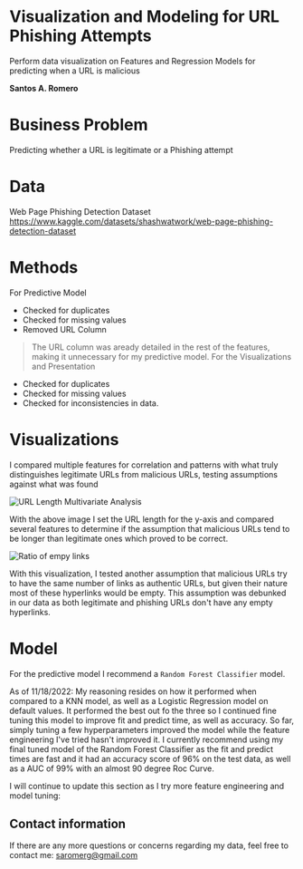 # Visualization and Modeling for URL Phishing Attempts
Perform data visualization on Features and Regression Models for predicting when a URL is malicious

**Santos A. Romero**

# Business Problem
Predicting whether a URL is legitimate or a Phishing attempt

# Data
Web Page Phishing Detection Dataset
https://www.kaggle.com/datasets/shashwatwork/web-page-phishing-detection-dataset

# Methods
For Predictive Model
- Checked for duplicates
- Checked for missing values
- Removed URL Column
> The URL column was aready detailed in the rest of the features, making it unnecessary for my predictive model.
For the Visualizations and Presentation
- Checked for duplicates
- Checked for missing values
- Checked for inconsistencies in data.

# Visualizations
I compared multiple features for correlation and patterns with what truly distinguishes
legitimate URLs from malicious URLs, testing assumptions against what was found

![URL Length Multivariate Analysis](https://user-images.githubusercontent.com/112634963/202641593-db969505-4877-4a02-9713-4db262e7ba39.png)

With the above image I set the URL length for the y-axis and compared several features to determine if the assumption that malicious URLs tend to be longer than legitimate ones which proved to be correct.

![Ratio of empy links](https://user-images.githubusercontent.com/112634963/202641651-b90ec012-6c92-4ea1-8992-ab35db3a018e.png)

With this visualization, I tested another assumption that malicious URLs try to have the same number of links as authentic URLs, but given their nature most of these hyperlinks would be empty. This assumption was debunked in our data as both legitimate and phishing URLs don't have any empty hyperlinks.


# Model
For the predictive model I recommend a `Random Forest Classifier` model.

As of 11/18/2022:
My reasoning resides on how it performed when compared to a KNN model, as well as a Logistic Regression model on default values. It performed the best out fo the three so I continued fine tuning this model to improve fit and predict time, as well as accuracy. So far, simply tuning a few hyperparameters improved the model while the feature engineering I've tried hasn't improved it.
I currently recommend using my final tuned model of the Random Forest Classifier as the fit and predict times are fast and it had an accuracy score of 96% on the test data, as well as a AUC of 99% with an almost 90 degree Roc Curve.

I will continue to update this section as I try more feature engineering and model tuning:

## Contact information
If there are any more questions or concerns regarding my data, feel free to contact me: saromerg@gmail.com
